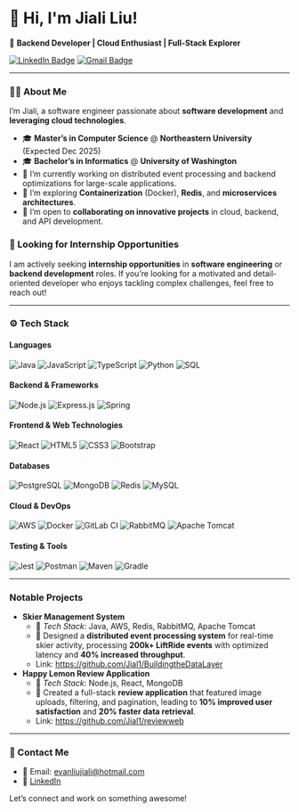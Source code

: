 # 👋 Hi, I'm Jiali Liu!

🚀 **Backend Developer | Cloud Enthusiast | Full-Stack Explorer**

[![LinkedIn Badge](https://img.shields.io/badge/-Jiali%20Liu-blue?style=flat-square&logo=Linkedin&logoColor=white&link=https://www.linkedin.com/in/jiali-liu-b04b841ba)](https://www.linkedin.com/in/jiali-liu-b04b841ba) 
[![Gmail Badge](https://img.shields.io/badge/-evanliujiali%40hotmail.com-c14438?style=flat-square&logo=Gmail&logoColor=white&link=mailto:evanliujiali@hotmail.com)](mailto:evanliujiali@hotmail.com)

---

### 🧑‍💻 About Me
I’m Jiali, a software engineer passionate about **software development** and **leveraging cloud technologies**. 

- 🎓 **Master’s in Computer Science** @ **Northeastern University** (Expected Dec 2025)
- 🎓 **Bachelor’s in Informatics** @ **University of Washington**
- 🔭 I’m currently working on distributed event processing and backend optimizations for large-scale applications.
- 🌱 I’m exploring **Containerization** (Docker), **Redis**, and **microservices architectures**.
- 👯 I’m open to **collaborating on innovative projects** in cloud, backend, and API development.
  
### 🚀 Looking for Internship Opportunities
I am actively seeking **internship opportunities** in **software engineering** or **backend development** roles. If you’re looking for a motivated and detail-oriented developer who enjoys tackling complex challenges, feel free to reach out!

---

### ⚙️ Tech Stack
#### **Languages**
![Java](https://img.shields.io/badge/-Java-333333?style=flat&logo=java&logoColor=FFA518)
![JavaScript](https://img.shields.io/badge/-JavaScript-333333?style=flat&logo=javascript&logoColor=F7DF1E)
![TypeScript](https://img.shields.io/badge/-TypeScript-333333?style=flat&logo=typescript&logoColor=007ACC)
![Python](https://img.shields.io/badge/-Python-333333?style=flat&logo=python&logoColor=3776AB)
![SQL](https://img.shields.io/badge/-SQL-333333?style=flat&logo=postgresql&logoColor=336791)

#### **Backend & Frameworks**
![Node.js](https://img.shields.io/badge/-Node.js-333333?style=flat&logo=node.js&logoColor=339933)
![Express.js](https://img.shields.io/badge/-Express.js-333333?style=flat&logo=express&logoColor=white)
![Spring](https://img.shields.io/badge/-Spring-333333?style=flat&logo=spring&logoColor=6DB33F)

#### **Frontend & Web Technologies**
![React](https://img.shields.io/badge/-React-333333?style=flat&logo=react&logoColor=61DAFB)
![HTML5](https://img.shields.io/badge/-HTML5-333333?style=flat&logo=html5&logoColor=E34F26)
![CSS3](https://img.shields.io/badge/-CSS3-333333?style=flat&logo=css3&logoColor=1572B6)
![Bootstrap](https://img.shields.io/badge/-Bootstrap-333333?style=flat&logo=bootstrap&logoColor=563D7C)

#### **Databases**
![PostgreSQL](https://img.shields.io/badge/-PostgreSQL-333333?style=flat&logo=postgresql&logoColor=336791)
![MongoDB](https://img.shields.io/badge/-MongoDB-333333?style=flat&logo=mongodb&logoColor=47A248)
![Redis](https://img.shields.io/badge/-Redis-333333?style=flat&logo=redis&logoColor=DC382D)
![MySQL](https://img.shields.io/badge/-MySQL-333333?style=flat&logo=MySQL&logoColor=DC382D)

#### **Cloud & DevOps**
![AWS](https://img.shields.io/badge/-AWS-333333?style=flat&logo=amazon-aws&logoColor=FF9900)
![Docker](https://img.shields.io/badge/-Docker-333333?style=flat&logo=docker&logoColor=0db7ed)
![GitLab CI](https://img.shields.io/badge/-GitLab%20CI-333333?style=flat&logo=gitlab&logoColor=FC6D26)
![RabbitMQ](https://img.shields.io/badge/-RabbitMQ-333333?style=flat&logo=rabbitmq&logoColor=FF6600)
![Apache Tomcat](https://img.shields.io/badge/-Apache%20Tomcat-333333?style=flat&logo=apache-tomcat&logoColor=F8DC75)

#### **Testing & Tools**
![Jest](https://img.shields.io/badge/-Jest-333333?style=flat&logo=jest&logoColor=C21325)
![Postman](https://img.shields.io/badge/-Postman-333333?style=flat&logo=postman&logoColor=FF6C37)
![Maven](https://img.shields.io/badge/-Maven-333333?style=flat&logo=apache-maven&logoColor=C71A36)
![Gradle](https://img.shields.io/badge/-Gradle-333333?style=flat&logo=gradle&logoColor=02303A)

---

### Notable Projects

- **Skier Management System**  
  - 📍 *Tech Stack*: Java, AWS, Redis, RabbitMQ, Apache Tomcat
  - 🎯 Designed a **distributed event processing system** for real-time skier activity, processing **200k+ LiftRide events** with optimized latency and **40% increased throughput**.
  - Link: https://github.com/Jial1/BuildingtheDataLayer 
- **Happy Lemon Review Application**  
  - 📍 *Tech Stack*: Node.js, React, MongoDB
  - 🎯 Created a full-stack **review application** that featured image uploads, filtering, and pagination, leading to **10% improved user satisfaction** and **20% faster data retrieval**.
  - Link: https://github.com/Jial1/reviewweb

---

### 🌟 Contact Me
- 📧 Email: [evanliujiali@hotmail.com](mailto:evanliujiali@hotmail.com)
- 💼 [LinkedIn](www.linkedin.com/in/jiali-liu-b04b841ba)  

Let’s connect and work on something awesome!
